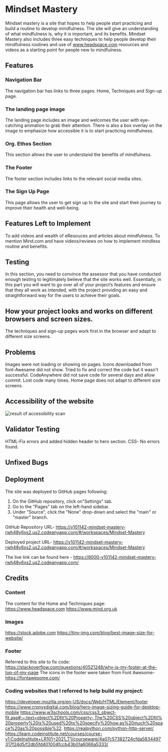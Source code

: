 # Mindset Mastery 

Mindset mastery is a site that hopes to help people start practicing and build a routine to develop mindfulness. The site will give an understanding of what mindfulness is, why it is important, and its benefits. Mindset Mastery also includes three easy techniques to help people develop their mindfulness routines and use of www.headspace.com resources and videos as a starting point for people new to mindfulness.  

## Features
### Navigation Bar
The navigation bar has links to three pages: Home, Techniques and Sign-up page. 

### The landing page image
The landing page includes an image and welcomes the user with eye-catching animation to grab their attention. There is also a box overlay on the image to emphasize how accessible it is to start practicing mindfulness. 

### Org. Ethos Section
This section allows the user to understand the benefits of mindfulness.

### The Footer
The footer section includes links to the relevant social media sites.

### The Sign Up Page
This page allows the user to get sign up to the site and start their journey to improve their health and well-being. 

## Features Left to Implement
To add videos and wealth of eResouces and articles about mindfulness. 
To mention Mind.com and have videos/reviews on how to implement mindless routine and benefits. 

## Testing
In this section, you need to convince the assessor that you have conducted enough testing to legitimately believe that the site works well. Essentially, in this part you will want to go over all of your project’s features and ensure that they all work as intended, with the project providing an easy and straightforward way for the users to achieve their goals.

## How your project looks and works on different browsers and screen sizes.
The techniques and sign-up pages work first in the browser and adapt to different size screens. 


## Problems
Images were not loading or showing on pages. 
Icons downloaded from font-Awesame did not show. Tried to fix and correct the code but it wasn't successful.
CodeAnywhere did not save code for several days and allow commit.  Lost code many times. 
Home page does not adapt to different size screens. 

## Accessibility of the website
![result of accessibility scan](https://openuniv-my.sharepoint.com/:i:/r/personal/vm4747_ou_ac_uk/Documents/Desktop/Lighthouse_Accessebility%20check.PNG?csf=1&web=1&e=blepS6)

## Validator Testing
HTML-Fix errors and added hidden header to hero section. 
CSS- No errors found. 

## Unfixed Bugs


## Deployment
The site was deployed to GitHub pages following: 
1. On the GitHub repository, click on"Settings" tab.
2. Go to the "Pages" tab on the left-hand sidebar.
3. Under "Source", click the "None" drop-down and select the "main" or "master" branch.

GitHub Repository URL-
https://v101142-mindset-mastery-rwh48y6xs2.us2.codeanyapp.com/#/workspaces/Mindset-Mastery

Deployed project URL- 
https://v101142-mindset-mastery-rwh48y6xs2.us2.codeanyapp.com/#/workspaces/Mindset-Mastery

The live link can be found here - https://8000-v101142-mindset-mastery-rwh48y6xs2.us2.codeanyapp.com/

## Credits
### Content
The content for the Home and Techniques page:
https://www.headspace.com
https://www.mind.org.uk


### Images
https://stock.adobe.com
https://tiny-img.com/blog/best-image-size-for-website/

### Footer
Referred to this site to fix code:
https://stackoverflow.com/questions/40521248/why-is-my-footer-at-the-top-of-my-page
The icons in the footer were taken from Font Awesome- https://fontawesome.com/

### Coding websites that I referred to help build my project:
https://developer.mozilla.org/en-US/docs/Web/HTML/Element/footer
https://www.cronyxdigital.com/blog/hero-image-sizing-guide-for-desktop-mobile
https://www.w3schools.com/css/css3_object-fit.asp#:~:text=object%2Dfit%20Property-,The%20CSS%20object%2Dfit%20property%20is%20used%20to%20specify%20how,as%20much%20space%20as%20possible%22.
https://realpython.com/python-http-server/
https://learn.codeinstitute.net/courses/course-v1:CodeInstitute+LR101+2021_T1/courseware/4a07c57382724cfda5834497317f24d5/f2db5fd401004fccb43b01a6066a5333/
